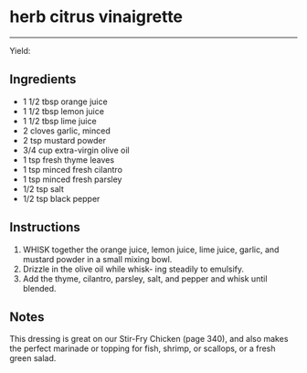 # herb citrus vinaigrette
---
Yield: 

## Ingredients
- 1 1/2 tbsp orange juice
- 1 1/2 tbsp lemon juice
- 1 1/2 tbsp lime juice
- 2 cloves garlic, minced
- 2 tsp mustard powder
- 3/4 cup extra-virgin olive oil
- 1 tsp fresh thyme leaves
- 1 tsp minced fresh cilantro
- 1 tsp minced fresh parsley
- 1/2 tsp salt
- 1/2 tsp black pepper

## Instructions
1. WHISK together the orange juice, lemon juice,
lime juice, garlic, and mustard powder in a small
mixing bowl. 
2. Drizzle in the olive oil while whisk-
ing steadily to emulsify. 
3. Add the thyme, cilantro,
parsley, salt, and pepper and whisk until blended.


## Notes
This dressing is great on our Stir-Fry Chicken (page
340), and also makes the perfect marinade or topping
for fish, shrimp, or scallops, or a fresh green salad.










